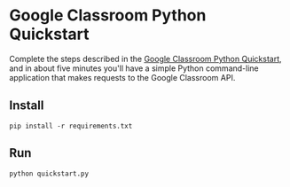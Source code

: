 # Google Classroom Python Quickstart

Complete the steps described in the [Google Classroom Python Quickstart](
https://developers.google.com/classroom/quickstart/python), and in
about five minutes you'll have a simple Python command-line application that
makes requests to the Google Classroom API.

## Install

```shell
pip install -r requirements.txt
```

## Run

```shell
python quickstart.py
```
